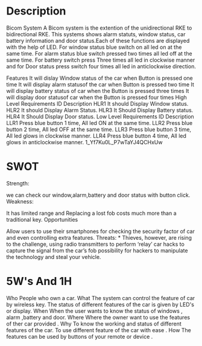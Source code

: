 
# Description


Bicom System
A Bicom system is the extention of the unidirectional RKE to bidirectional RKE. This systems shows alarm statuts, window status, car battery information and door status.Each of these functions are displayed with the help of LED. For window status blue switch on all led on at the same time. For alarm status blue switch pressed two times all led off at the same time. For battery switch press Three times all led in clockwise manner and for Door status press switch four times all led in anticlockwise direction.


Features
It will dislay Window status of the car when Button is pressed one time
It will display alarm statusof the car when Button is pressed two time
It will display battery status of car when the Button is pressed three times
It will display door statusof car when the Button is pressed four times
High Level Requirements
ID	Description
HLR1	It should Display Window status.
HLR2	It should Display Alarm Status.
HLR3	It Should Display Battery status.
HLR4	It Should Display Door status.
Low Level Requirements
ID	Description
LLR1	Press blue button 1 time, All led ON at the same time.
LLR2	Press blue button 2 time, All led OFF at the same time.
LLR3	Press blue button 3 time, All led glows in clockwise manner.
LLR4	Press blue button 4 time, All led glows in anticlockwise manner.
1_Yf7Ku0L_P7wTaYJ4QCHxUw

 # SWOT
Strength:

we can check our window,alarm,battery and door status with button click.
Weakness:

It has limited range and Replacing a lost fob costs much more than a traditional key.
Opportunities

Allow users to use their smartphones for checking the security factor of car and even controlling extra features.
Threats: * Thieves, however, are rising to the challenge, using radio transmitters to perform ‘relay’ car hacks to capture the signal from the car’s fob possibility for hackers to manipulate the technology and steal your vehicle.

# 5W's And 1H
Who
People who own a car.
What
The system can control the feature of car by wireless key.
The status of different features of the car is given by LED's or display.
When
When the user wants to know the status of windows , alarm ,battery and door.
Where
Where the owner want to use the features of ther car provided .
Why
To know the working and status of different features of the car.
To use different feature of the car with ease .
How
The features can be used by buttons of your remote or device .
